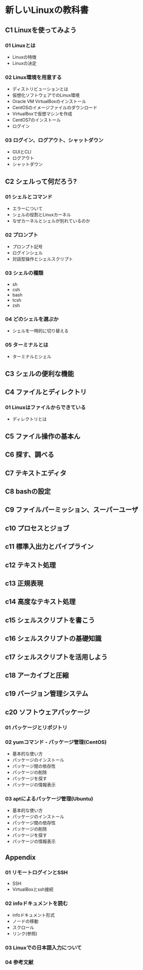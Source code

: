 # 新しいLinuxの教科書

## C1 Linuxを使ってみよう

### 01 Linuxとは

- Linuxの特徴
- Linuxの決定

### 02 Linux環境を用意する

- ディストリビューションとは
- 仮想化ソフトウェアでのLinux環境
- Oracle VM VirtualBoxのインストール
- CentOSのイメージファイルのダウンロード
- VirtualBoxで仮想マシンを作成
- CentOS7のインストール
- ログイン

### 03 ログイン、ログアウト、シャットダウン

- GUIとCLI
- ログアウト
- シャットダウン

## C2 シェルって何だろう?

### 01 シェルとコマンド

- エラーについて
- シェルの役割とLinuxカーネル
- なぜカーネルとシェルが別れているのか

### 02 プロンプト

- プロンプト記号
- ログインシェル
- 対話型操作とシェルスクリプト

### 03 シェルの種類

- sh
- csh
- bash
- tcsh
- zsh

### 04 どのシェルを選ぶか
- シェルを一時的に切り替える

### 05 ターミナルとは
- ターミナルとシェル


## C3 シェルの便利な機能

## C4 ファイルとディレクトリ

### 01 Linuxはファイルからできている

- ディレクトリとは

## C5 ファイル操作の基本ん

## C6 探す、調べる

## C7 テキストエディタ

## C8 bashの設定

## C9 ファイルパーミッション、スーパーユーザ

## c10 プロセスとジョブ

## c11 標準入出力とパイプライン

## c12 テキスト処理

## c13 正規表現

## c14 高度なテキスト処理

## c15 シェルスクリプトを書こう

## c16 シェルスクリプトの基礎知識

## c17 シェルスクリプトを活用しよう

## c18 アーカイブと圧縮

## c19 バージョン管理システム

## c20 ソフトウェアパッケージ

### 01 パッケージとリポジトリ

### 02 yumコマンド - パッケージ管理(CentOS)

- 基本的な使い方
- パッケージのインストール
- パッケージ間の依存性
- パッケージの削除
- パッケージを探す
- パッケージの情報表示

### 03 aptによるパッケージ管理(Ubuntu)

- 基本的な使い方
- パッケージのインストール
- パッケージ間の依存性
- パッケージの削除
- パッケージを探す
- パッケージの情報表示

## Appendix

### 01 リモートログインとSSH

- SSH
- VirtualBoxとssh接続

### 02 infoドキュメントを読む

- infoドキュメント形式
- ノードの移動
- スクロール
- リンク(参照)

### 03 Linuxでの日本語入力について

### 04 参考文献
